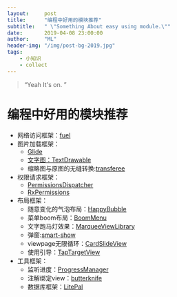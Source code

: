 ```yaml
---
layout:     post
title:      "编程中好用的模块推荐"
subtitle:   " \"Something About easy using module.\""
date:       2019-04-08 23:00:00
author:     "ML"
header-img: "/img/post-bg-2019.jpg"
tags:
    - 小知识
    - collect
---
```


> “Yeah It's on. ”
<p id = "top"></p>

# 编程中好用的模块推荐

- 网络访问框架：[fuel](https://github.com/kittinunf/fuel)
- 图片加载框架：
    - [Glide](https://github.com/bumptech/glide)
    - [文字图：TextDrawable](https://github.com/amulyakhare/TextDrawable)
    - 缩略图与原图的无缝转换:[transferee](https://github.com/Hitomis/transferee)
- 权限请求框架：
    - [PermissionsDispatcher](https://github.com/permissions-dispatcher/PermissionsDispatcher)
    - [RxPermissions](https://github.com/tbruyelle/RxPermissions)
- 布局框架：
    - 随意变化的气泡布局：[HappyBubble](https://github.com/xujiaji/HappyBubble)
    - 菜单boom布局：[BoomMenu](https://github.com/Nightonke/BoomMenu)
    - 文字跑马灯效果：[MarqueeViewLibrary](https://github.com/gongwen/MarqueeViewLibrary)
    - 弹窗:[smart-show](https://github.com/the-pig-of-jungle/smart-show)
    - viewpage无限循环：[CardSlideView](https://github.com/crazysunj/CardSlideView)
    - 使用引导：[TapTargetView](https://github.com/KeepSafe/TapTargetView)
- 工具框架：
    - 监听进度：[ProgressManager](https://github.com/JessYanCoding/ProgressManager)
    - 注解绑定view：[butterknife](https://github.com/JakeWharton/butterknife)
    - 数据库框架：[LitePal](https://github.com/LitePalFramework/LitePal)
